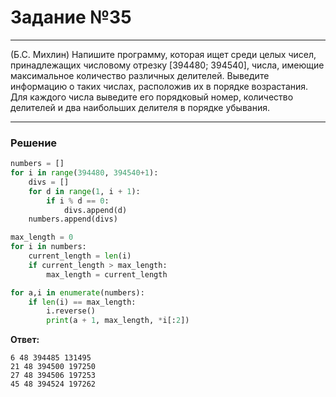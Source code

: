 # Задание №35

---

(Б.С. Михлин) Напишите программу, которая ищет среди целых чисел, принадлежащих числовому отрезку [394480; 394540], числа, имеющие максимальное количество различных делителей. Выведите информацию о таких числах, расположив их в порядке возрастания. Для каждого числа выведите его порядковый номер, количество делителей и два наибольших делителя в порядке убывания. 

---

### Решение

```python
numbers = []
for i in range(394480, 394540+1):
    divs = []
    for d in range(1, i + 1):
        if i % d == 0:
            divs.append(d)
    numbers.append(divs)

max_length = 0
for i in numbers:
    current_length = len(i)
    if current_length > max_length:
        max_length = current_length

for a,i in enumerate(numbers):
    if len(i) == max_length:
        i.reverse()
        print(a + 1, max_length, *i[:2])
```

**Ответ:** 
```
6 48 394485 131495
21 48 394500 197250
27 48 394506 197253
45 48 394524 197262
```